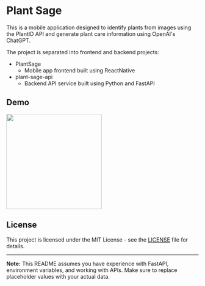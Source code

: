 # Plant Sage

This is a mobile application designed to identify plants from images using the PlantID API and generate plant care information using OpenAI's ChatGPT.

The project is separated into frontend and backend projects:

- PlantSage
  - Mobile app frontend built using ReactNative
- plant-sage-api
  - Backend API service built using Python and FastAPI

## Demo

<img src="https://github.com/alapp87/plant-sage/blob/main/PlantSage/demo/plant-sage-mobile-demo.gif" width="250" />

## License

This project is licensed under the MIT License - see the [LICENSE](LICENSE) file for details.

---

**Note:** This README assumes you have experience with FastAPI, environment variables, and working with APIs. Make sure to replace placeholder values with your actual data.
